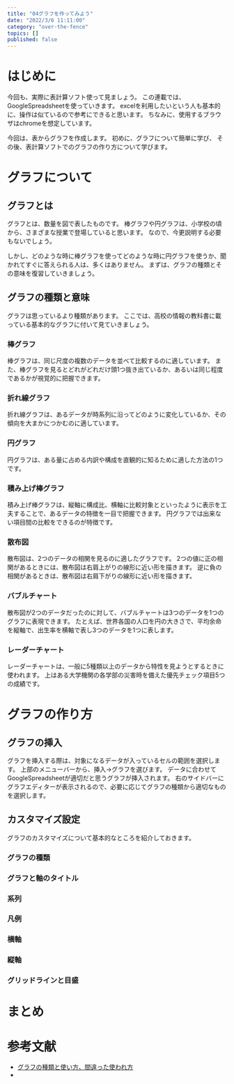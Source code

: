 ```yaml
---
title: "04グラフを作ってみよう"
date: "2022/3/6 11:11:00"
category: "over-the-fence"
topics: []
published: false
---
```


# はじめに

今回も、実際に表計算ソフト使って見ましょう。
この連載では、GoogleSpreadsheetを使っていきます。
excelを利用したいという人も基本的に、操作は似ているので参考にできると思います。
ちなみに、使用するブラウザはchromeを想定しています。

今回は、表からグラフを作成します。
初めに、グラフについて簡単に学び、
その後、表計算ソフトでのグラフの作り方について学びます。

# グラフについて

## グラフとは

グラフとは、数量を図で表したものです。
棒グラフや円グラフは、小学校の頃から、さまざまな授業で登場していると思います。
なので、今更説明する必要もないでしょう。

しかし、どのような時に棒グラフを使ってどのような時に円グラフを使うか、聞かれてすぐに答えられる人は、多くはありません。
まずは、グラフの種類とその意味を復習していきましょう。

## グラフの種類と意味

グラフは思っているより種類があります。
ここでは、高校の情報の教科書に載っている基本的なグラフに付いて見ていきましょう。

### 棒グラフ

棒グラフは、同じ尺度の複数のデータを並べて比較するのに適しています。
また、棒グラフを見るとどれがどれだけ頭1つ抜き出ているか、あるいは同じ程度であるかが視覚的に把握できます。

### 折れ線グラフ

折れ線グラフは、あるデータが時系列に沿ってどのように変化しているか、その傾向を大まかにつかむのに適しています。


### 円グラフ

円グラフは、ある量に占める内訳や構成を直観的に知るために適した方法の1つです。


### 積み上げ棒グラフ

積み上げ棒グラフは、縦軸に構成比、横軸に比較対象とといったように表示を工夫することで、あるデータの特徴を一目で把握できます。
円グラフでは出来ない項目間の比較をできるのが特徴です。

### 散布図

散布図は、2つのデータの相関を見るのに適したグラフです。
2つの値に正の相関があるときには、散布図は右肩上がりの線形に近い形を描きます。
逆に負の相関があるときは、散布図は右肩下がりの線形に近い形を描きます。

### バブルチャート

散布図が2つのデータだったのに対して、バブルチャートは3つのデータを1つのグラフに表現できます。
たとえば、世界各国の人口を円の大きさで、平均余命を縦軸で、出生率を横軸で表し3つのデータを1つに表します。


### レーダーチャート

レーダーチャートは、一般に5種類以上のデータから特性を見ようとするときに使われます。
上はある大学機関の各学部の災害時を備えた優先チェック項目5つの成績です。

# グラフの作り方

## グラフの挿入

グラフを挿入する際は、対象になるデータが入っているセルの範囲を選択します。
上部のメニューバーから、挿入→グラフを選びます。
データに合わせてGoogleSpreadsheetが適切だと思うグラフが挿入されます。
右のサイドバーにグラフエディターが表示されるので、必要に応じてグラフの種類から適切なものを選択します。


## カスタマイズ設定

グラフのカスタマイズについて基本的なところを紹介しておきます。

### グラフの種類

### グラフと軸のタイトル

### 系列

### 凡例

### 横軸

### 縦軸

### グリッドラインと目盛

# まとめ

# 参考文献

- [グラフの種類と使い方、間違った使われ方](https://www.tableau.com/ja-jp/learn/articles/graph-type)
- 